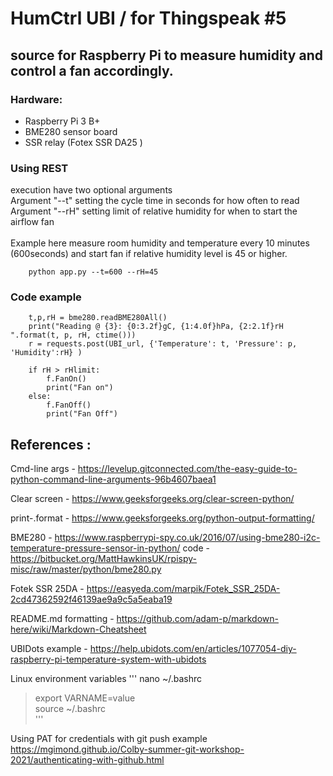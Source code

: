 # HumCtrl UBI / for Thingspeak #5

## source for Raspberry Pi to measure humidity and control a fan accordingly.

### Hardware:
* Raspberry Pi 3 B+
* BME280 sensor board 
* SSR relay (Fotex SSR DA25 )

### Using REST
execution have two optional arguments\
Argument "--t" setting the cycle time in seconds for how often to read\
Argument "--rH" setting limit of relative humidity for when to start the airflow fan\
\
Example here measure room humidity and temperature every 10 minutes (600seconds) and start fan if relative humidity level is 45 or higher.
``` funciton call example
    python app.py --t=600 --rH=45
```

### Code example
```
    t,p,rH = bme280.readBME280All()
    print("Reading @ {3}: {0:3.2f}gC, {1:4.0f}hPa, {2:2.1f}rH   ".format(t, p, rH, ctime())) 
    r = requests.post(UBI_url, {'Temperature': t, 'Pressure': p, 'Humidity':rH} )

    if rH > rHlimit:
        f.FanOn()
        print("Fan on")
    else:
        f.FanOff()
        print("Fan Off")
```

## References :

Cmd-line args - https://levelup.gitconnected.com/the-easy-guide-to-python-command-line-arguments-96b4607baea1

Clear screen - https://www.geeksforgeeks.org/clear-screen-python/

print-.format - https://www.geeksforgeeks.org/python-output-formatting/

BME280 - https://www.raspberrypi-spy.co.uk/2016/07/using-bme280-i2c-temperature-pressure-sensor-in-python/
code - https://bitbucket.org/MattHawkinsUK/rpispy-misc/raw/master/python/bme280.py

Fotek SSR 25DA - https://easyeda.com/marpik/Fotek_SSR_25DA-2cd47362592f46139ae9a9c5a5eaba19

README.md formatting - https://github.com/adam-p/markdown-here/wiki/Markdown-Cheatsheet

UBIDots example - https://help.ubidots.com/en/articles/1077054-diy-raspberry-pi-temperature-system-with-ubidots

Linux environment variables
'''
nano ~/.bashrc  
> export VARNAME=value  
source ~/.bashrc  
'''

Using PAT for credentials with git push
example https://mgimond.github.io/Colby-summer-git-workshop-2021/authenticating-with-github.html

